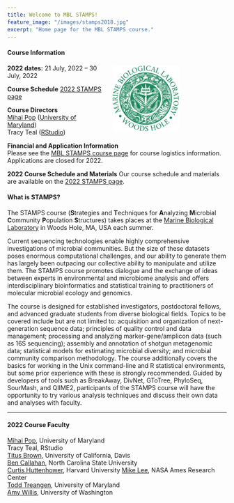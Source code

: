 ```yaml
---
title: Welcome to MBL STAMPS!
feature_image: "/images/stamps2018.jpg"
excerpt: "Home page for the MBL STAMPS course."
---
```


<a href="https://www.mbl.edu/"><img src="/images/MBL-logo.jpg" style="float: right; height: 150px; padding-right: 90px; padding-top: 25px; margin: 20px"></a>

#### Course Information  
**2022 dates:** 21 July, 2022 – 30 July, 2022  

**Course Schedule**
[2022 STAMPS page](https://github.com/mblstamps/stamps2022/wiki)

**Course Directors**  
[Mihai Pop](http://www.cbcb.umd.edu/~mpop/) ([University of Maryland](https://www.umd.edu/))  
Tracy Teal ([RStudio](https://rstudio.com/))  

**Financial and Application Information**  
Please see the [MBL STAMPS course page](https://www.mbl.edu/education/courses/stamps/) for course logistics information. Applications are closed for 2022.

**2022 Course Schedule and Materials**
Our course schedule and materials are available on the [2022 STAMPS page](https://github.com/mblstamps/stamps2022/wiki).


#### What is STAMPS?
The STAMPS course (**S**trategies and **T**echniques for **A**nalyzing **M**icrobial **C**ommunity **P**opulation **S**tructures) takes places at the [Marine Biological Laboratory](https://www.mbl.edu/) in Woods Hole, MA, USA each summer.  

Current sequencing technologies enable highly comprehensive investigations of microbial communities. But the size of these datasets poses enormous computational challenges, and our ability to generate them has largely been outpacing our collective ability to manipulate and utilize them. The STAMPS course promotes dialogue and the exchange of ideas between experts in environmental and microbiome analysis and offers interdisciplinary bioinformatics and statistical training to practitioners of molecular microbial ecology and genomics.  

The course is designed for established investigators, postdoctoral fellows, and advanced graduate students from diverse biological fields. Topics to be covered include but are not limited to: acquisition and organization of next-generation sequence data; principles of quality control and data management; processing and analyzing marker-gene/amplicon data (such as 16S sequencing); assembly and annotation of shotgun metagenomic data; statistical models for estimating microbial diversity; and microbial community comparison methodology. The course additionally covers the basics for working in the Unix command-line and R statistical environments, but some prior experience with these is strongly recommended. Guided by developers of tools such as BreakAway, DivNet, GToTree, PhyloSeq, SourMash, and QIIME2, participants of the STAMPS course will have the opportunity to try various analysis techniques and discuss their own data and analyses with faculty.

---

#### 2022 Course Faculty
[Mihai Pop](http://mpop.umiacs.io/), University of Maryland  
Tracy Teal, RStudio  
[Titus Brown](http://ivory.idyll.org/lab/), University of California, Davis  
[Ben Callahan](https://callahanlab.cvm.ncsu.edu/), North Carolina State University  
[Curtis Huttenhower](https://huttenhower.sph.harvard.edu/), Harvard University
[Mike Lee](https://astrobiomike.github.io/research/), NASA Ames Research Center  
[Todd Treangen](https://csweb.rice.edu/todd-treangen), University of Maryland  
[Amy Willis](http://statisticaldiversitylab.com/), University of Washington  



